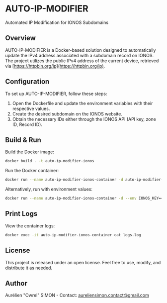 # AUTO-IP-MODIFIER

Automated IP Modification for IONOS Subdomains

## Overview

AUTO-IP-MODIFIER is a Docker-based solution designed to automatically update the IPv4 address associated with a subdomain record on IONOS. The project utilizes the public IPv4 address of the current device, retrieved via [https://httpbin.org/ip](https://httpbin.org/ip).

## Configuration

To set up AUTO-IP-MODIFIER, follow these steps:

1. Open the Dockerfile and update the environment variables with their respective values.
2. Create the desired subdomain on the IONOS website.
3. Obtain the necessary IDs either through the IONOS API (API key, zone ID, Record ID).

## Build & Run

Build the Docker image:

```bash
docker build . -t auto-ip-modifier-ionos
```

Run the Docker container:

```bash
docker run --name auto-ip-modifier-ionos-container -d auto-ip-modifier-ionos
```

Alternatively, run with environment values:

```bash
docker run --name auto-ip-modifier-ionos-container -d --env IONOS_KEY=<IONOS_KEY> --env IONOS_ZONE_ID=<IONOS_ZONE_ID> --env IONOS_RECORD_ID=<IONOS_RECORD_ID> auto-ip-modifier-ionos
```

## Print Logs

View the container logs:

```bash
docker exec -it auto-ip-modifier-ionos-container cat logs.log
```

## License

This project is released under an open license. Feel free to use, modify, and distribute it as needed.

## Author

Aurélien "Owrel" SIMON - Contact: aureliensimon.contact@gmail.com